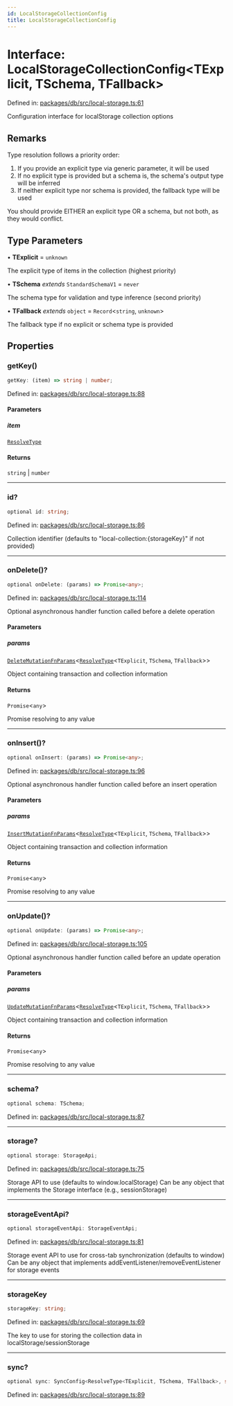 ```yaml
---
id: LocalStorageCollectionConfig
title: LocalStorageCollectionConfig
---
```


<!-- DO NOT EDIT: this page is autogenerated from the type comments -->

# Interface: LocalStorageCollectionConfig\<TExplicit, TSchema, TFallback\>

Defined in: [packages/db/src/local-storage.ts:61](https://github.com/TanStack/db/blob/main/packages/db/src/local-storage.ts#L61)

Configuration interface for localStorage collection options

## Remarks

Type resolution follows a priority order:
1. If you provide an explicit type via generic parameter, it will be used
2. If no explicit type is provided but a schema is, the schema's output type will be inferred
3. If neither explicit type nor schema is provided, the fallback type will be used

You should provide EITHER an explicit type OR a schema, but not both, as they would conflict.

## Type Parameters

• **TExplicit** = `unknown`

The explicit type of items in the collection (highest priority)

• **TSchema** *extends* `StandardSchemaV1` = `never`

The schema type for validation and type inference (second priority)

• **TFallback** *extends* `object` = `Record`\<`string`, `unknown`\>

The fallback type if no explicit or schema type is provided

## Properties

### getKey()

```ts
getKey: (item) => string | number;
```

Defined in: [packages/db/src/local-storage.ts:88](https://github.com/TanStack/db/blob/main/packages/db/src/local-storage.ts#L88)

#### Parameters

##### item

[`ResolveType`](../../type-aliases/resolvetype.md)

#### Returns

`string` \| `number`

***

### id?

```ts
optional id: string;
```

Defined in: [packages/db/src/local-storage.ts:86](https://github.com/TanStack/db/blob/main/packages/db/src/local-storage.ts#L86)

Collection identifier (defaults to "local-collection:{storageKey}" if not provided)

***

### onDelete()?

```ts
optional onDelete: (params) => Promise<any>;
```

Defined in: [packages/db/src/local-storage.ts:114](https://github.com/TanStack/db/blob/main/packages/db/src/local-storage.ts#L114)

Optional asynchronous handler function called before a delete operation

#### Parameters

##### params

[`DeleteMutationFnParams`](../../type-aliases/deletemutationfnparams.md)\<[`ResolveType`](../../type-aliases/resolvetype.md)\<`TExplicit`, `TSchema`, `TFallback`\>\>

Object containing transaction and collection information

#### Returns

`Promise`\<`any`\>

Promise resolving to any value

***

### onInsert()?

```ts
optional onInsert: (params) => Promise<any>;
```

Defined in: [packages/db/src/local-storage.ts:96](https://github.com/TanStack/db/blob/main/packages/db/src/local-storage.ts#L96)

Optional asynchronous handler function called before an insert operation

#### Parameters

##### params

[`InsertMutationFnParams`](../../type-aliases/insertmutationfnparams.md)\<[`ResolveType`](../../type-aliases/resolvetype.md)\<`TExplicit`, `TSchema`, `TFallback`\>\>

Object containing transaction and collection information

#### Returns

`Promise`\<`any`\>

Promise resolving to any value

***

### onUpdate()?

```ts
optional onUpdate: (params) => Promise<any>;
```

Defined in: [packages/db/src/local-storage.ts:105](https://github.com/TanStack/db/blob/main/packages/db/src/local-storage.ts#L105)

Optional asynchronous handler function called before an update operation

#### Parameters

##### params

[`UpdateMutationFnParams`](../../type-aliases/updatemutationfnparams.md)\<[`ResolveType`](../../type-aliases/resolvetype.md)\<`TExplicit`, `TSchema`, `TFallback`\>\>

Object containing transaction and collection information

#### Returns

`Promise`\<`any`\>

Promise resolving to any value

***

### schema?

```ts
optional schema: TSchema;
```

Defined in: [packages/db/src/local-storage.ts:87](https://github.com/TanStack/db/blob/main/packages/db/src/local-storage.ts#L87)

***

### storage?

```ts
optional storage: StorageApi;
```

Defined in: [packages/db/src/local-storage.ts:75](https://github.com/TanStack/db/blob/main/packages/db/src/local-storage.ts#L75)

Storage API to use (defaults to window.localStorage)
Can be any object that implements the Storage interface (e.g., sessionStorage)

***

### storageEventApi?

```ts
optional storageEventApi: StorageEventApi;
```

Defined in: [packages/db/src/local-storage.ts:81](https://github.com/TanStack/db/blob/main/packages/db/src/local-storage.ts#L81)

Storage event API to use for cross-tab synchronization (defaults to window)
Can be any object that implements addEventListener/removeEventListener for storage events

***

### storageKey

```ts
storageKey: string;
```

Defined in: [packages/db/src/local-storage.ts:69](https://github.com/TanStack/db/blob/main/packages/db/src/local-storage.ts#L69)

The key to use for storing the collection data in localStorage/sessionStorage

***

### sync?

```ts
optional sync: SyncConfig<ResolveType<TExplicit, TSchema, TFallback>, string | number>;
```

Defined in: [packages/db/src/local-storage.ts:89](https://github.com/TanStack/db/blob/main/packages/db/src/local-storage.ts#L89)
